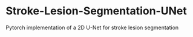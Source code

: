 # Stroke-Lesion-Segmentation-UNet
Pytorch implementation of a 2D U-Net for stroke lesion segmentation
